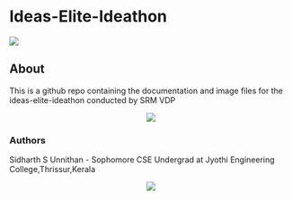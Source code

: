 # Ideas-Elite-Ideathon
<img src  = "https://images-ext-2.discordapp.net/external/iG-yJeVBXWQVQk87nYW-3B7HSbKDF_sYah38SIpcLfo/https/cdn.mee6.xyz/guild-images/869484523396685874/24dd801d67d13d9299ebba340edd3e099c9640b21deed09cf0acaadbcc82e3cc.gif">



## About
This is a github repo containing the  documentation and image files for the ideas-elite-ideathon conducted by SRM VDP

<div align="center">
  <img src = "http://customercarephonenumbers.in/wp-content/uploads/2017/02/SRM-University-Email-Id.jpeg">
</div>


### Authors

Sidharth S Unnithan - Sophomore CSE Undergrad at Jyothi Engineering College,Thrissur,Kerala

<div align="center">
<img src ="C:\Users\Sidharth\Desktop\ideas elite ideathon\images\sid airport 2019.jpg">
</div>


